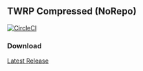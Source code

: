 ## TWRP Compressed (NoRepo)
[![CircleCI](https://circleci.com/gh/PhantomZone54/twrp_sources_norepo.svg?style=svg)](https://circleci.com/gh/PhantomZone54/twrp_sources_norepo)


### Download
[Latest Release](https://github.com/PhantomZone54/twrp_sources_norepo/releases/latest)
